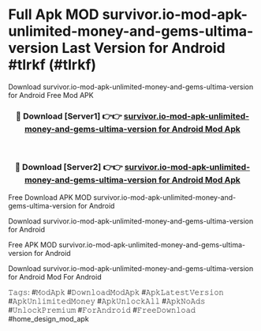 # Full Apk MOD survivor.io-mod-apk-unlimited-money-and-gems-ultima-version Last Version for Android #tlrkf (#tlrkf)
Download survivor.io-mod-apk-unlimited-money-and-gems-ultima-version for Android Free Mod APK

<div align="center">
<h3>🔴 Download [Server1] 👉👉 <a href="https://apps.libra.edu.pl?title=survivor.io-mod-apk-unlimited-money-and-gems-ultima-version&ref=18F">survivor.io-mod-apk-unlimited-money-and-gems-ultima-version for Android Mod Apk</a></h3><br>

<h3>🔴 Download [Server2] 👉👉 <a href="https://apps.libra.edu.pl?title=survivor.io-mod-apk-unlimited-money-and-gems-ultima-version&ref=18F">survivor.io-mod-apk-unlimited-money-and-gems-ultima-version for Android Mod Apk</a></h3>
</div>


Free Download APK MOD survivor.io-mod-apk-unlimited-money-and-gems-ultima-version for Android

Download survivor.io-mod-apk-unlimited-money-and-gems-ultima-version for Android 

Free APK MOD survivor.io-mod-apk-unlimited-money-and-gems-ultima-version for Android 

Download survivor.io-mod-apk-unlimited-money-and-gems-ultima-version for Android Mod For Android

𝚃𝚊𝚐𝚜: #𝙼𝚘𝚍𝙰𝚙𝚔 #𝙳𝚘𝚠𝚗𝚕𝚘𝚊𝚍𝙼𝚘𝚍𝙰𝚙𝚔 #𝙰𝚙𝚔𝙻𝚊𝚝𝚎𝚜𝚝𝚅𝚎𝚛𝚜𝚒𝚘𝚗 #𝙰𝚙𝚔𝚄𝚗𝚕𝚒𝚖𝚒𝚝𝚎𝚍𝙼𝚘𝚗𝚎𝚢 #𝙰𝚙𝚔𝚄𝚗𝚕𝚘𝚌𝚔𝙰𝚕𝚕 #𝙰𝚙𝚔𝙽𝚘𝙰𝚍𝚜 #𝚄𝚗𝚕𝚘𝚌𝚔𝙿𝚛𝚎𝚖𝚒𝚞𝚖 #𝙵𝚘𝚛𝙰𝚗𝚍𝚛𝚘𝚒𝚍 #𝙵𝚛𝚎𝚎𝙳𝚘𝚠𝚗𝚕𝚘𝚊𝚍 #home_design_mod_apk